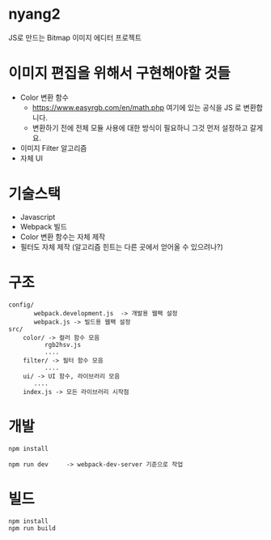 # nyang2

JS로 만드는 Bitmap 이미지 에디터 프로젝트 

# 이미지 편집을 위해서 구현해야할 것들 

* Color 변환 함수 
  * https://www.easyrgb.com/en/math.php  여기에 있는 공식을 JS 로 변환합니다. 
  * 변환하기 전에 전체 모듈 사용에 대한 방식이 필요하니 그것 먼저 설정하고 갈게요. 
* 이미지 Filter 알고리즘 
* 자체 UI 

# 기술스택 

* Javascript
* Webpack 빌드 
* Color 변환 함수는 자체 제작 
* 필터도 자체 제작 (알고리즘 힌트는 다른 곳에서 얻어올 수 있으려나?) 


# 구조 
```
config/
       webpack.development.js  -> 개발용 웹팩 설정 
       webpack.js -> 빌드용 웹팩 설정 
src/
    color/ -> 컬러 함수 모음 
          rgb2hsv.js  
          ....
    filter/ -> 필터 함수 모음 
          ....
    ui/ -> UI 함수, 라이브러리 모음 
       ....
    index.js -> 모든 라이브러리 시작점 
```

# 개발

```
npm install

npm run dev     -> webpack-dev-server 기준으로 작업 
```

# 빌드 

```
npm install 
npm run build 
```


